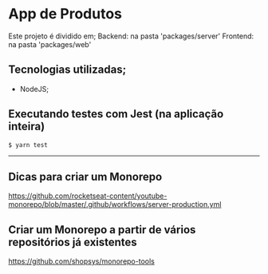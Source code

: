 # App de Produtos

Este projeto é dividido em;
    Backend: na pasta 'packages/server'
    Frontend: na pasta 'packages/web'

## Tecnologias utilizadas;
 - NodeJS;

## Executando testes com Jest (na aplicação inteira)
    $ yarn test

----------------------
## Dicas para criar um Monorepo
https://github.com/rocketseat-content/youtube-monorepo/blob/master/.github/workflows/server-production.yml

## Criar um Monorepo a partir de vários repositórios já existentes
https://github.com/shopsys/monorepo-tools